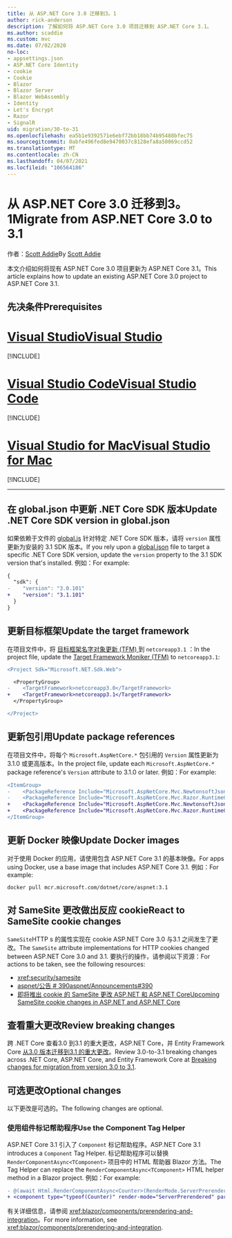 ```yaml
---
title: 从 ASP.NET Core 3.0 迁移到3。1
author: rick-anderson
description: 了解如何将 ASP.NET Core 3.0 项目迁移到 ASP.NET Core 3.1。
ms.author: scaddie
ms.custom: mvc
ms.date: 07/02/2020
no-loc:
- appsettings.json
- ASP.NET Core Identity
- cookie
- Cookie
- Blazor
- Blazor Server
- Blazor WebAssembly
- Identity
- Let's Encrypt
- Razor
- SignalR
uid: migration/30-to-31
ms.openlocfilehash: ea5b1e9392571e6ebf72bb18bb74b95488bfec75
ms.sourcegitcommit: 0abfe496fed8e9470037c8128efa8a50069ccd52
ms.translationtype: MT
ms.contentlocale: zh-CN
ms.lasthandoff: 04/07/2021
ms.locfileid: "106564186"
---
```

# <a name="migrate-from-aspnet-core-30-to-31"></a><span data-ttu-id="c2886-103">从 ASP.NET Core 3.0 迁移到3。1</span><span class="sxs-lookup"><span data-stu-id="c2886-103">Migrate from ASP.NET Core 3.0 to 3.1</span></span>

<span data-ttu-id="c2886-104">作者：[Scott Addie](https://github.com/scottaddie)</span><span class="sxs-lookup"><span data-stu-id="c2886-104">By [Scott Addie](https://github.com/scottaddie)</span></span>

<span data-ttu-id="c2886-105">本文介绍如何将现有 ASP.NET Core 3.0 项目更新为 ASP.NET Core 3.1。</span><span class="sxs-lookup"><span data-stu-id="c2886-105">This article explains how to update an existing ASP.NET Core 3.0 project to ASP.NET Core 3.1.</span></span>

## <a name="prerequisites"></a><span data-ttu-id="c2886-106">先决条件</span><span class="sxs-lookup"><span data-stu-id="c2886-106">Prerequisites</span></span>

# <a name="visual-studio"></a>[<span data-ttu-id="c2886-107">Visual Studio</span><span class="sxs-lookup"><span data-stu-id="c2886-107">Visual Studio</span></span>](#tab/visual-studio)

[!INCLUDE[](~/includes/net-core-prereqs-vs-3.1.md)]

# <a name="visual-studio-code"></a>[<span data-ttu-id="c2886-108">Visual Studio Code</span><span class="sxs-lookup"><span data-stu-id="c2886-108">Visual Studio Code</span></span>](#tab/visual-studio-code)

[!INCLUDE[](~/includes/net-core-prereqs-vsc-3.1.md)]

# <a name="visual-studio-for-mac"></a>[<span data-ttu-id="c2886-109">Visual Studio for Mac</span><span class="sxs-lookup"><span data-stu-id="c2886-109">Visual Studio for Mac</span></span>](#tab/visual-studio-mac)

[!INCLUDE[](~/includes/net-core-prereqs-mac-3.1.md)]

---

## <a name="update-net-core-sdk-version-in-globaljson"></a><span data-ttu-id="c2886-110">在 global.json 中更新 .NET Core SDK 版本</span><span class="sxs-lookup"><span data-stu-id="c2886-110">Update .NET Core SDK version in global.json</span></span>

<span data-ttu-id="c2886-111">如果依赖于文件的 [global.js](/dotnet/core/tools/global-json) 针对特定 .NET Core SDK 版本，请将 `version` 属性更新为安装的 3.1 SDK 版本。</span><span class="sxs-lookup"><span data-stu-id="c2886-111">If you rely upon a [global.json](/dotnet/core/tools/global-json) file to target a specific .NET Core SDK version, update the `version` property to the 3.1 SDK version that's installed.</span></span> <span data-ttu-id="c2886-112">例如：</span><span class="sxs-lookup"><span data-stu-id="c2886-112">For example:</span></span>

```diff
{
  "sdk": {
-    "version": "3.0.101"
+    "version": "3.1.101"
  }
}
```

## <a name="update-the-target-framework"></a><span data-ttu-id="c2886-113">更新目标框架</span><span class="sxs-lookup"><span data-stu-id="c2886-113">Update the target framework</span></span>

<span data-ttu-id="c2886-114">在项目文件中，将 [目标框架名字对象更新 (TFM) ](/dotnet/standard/frameworks) 到 `netcoreapp3.1` ：</span><span class="sxs-lookup"><span data-stu-id="c2886-114">In the project file, update the [Target Framework Moniker (TFM)](/dotnet/standard/frameworks) to `netcoreapp3.1`:</span></span>

```diff
<Project Sdk="Microsoft.NET.Sdk.Web">

  <PropertyGroup>
-    <TargetFramework>netcoreapp3.0</TargetFramework>
+    <TargetFramework>netcoreapp3.1</TargetFramework>
  </PropertyGroup>

</Project>
```

## <a name="update-package-references"></a><span data-ttu-id="c2886-115">更新包引用</span><span class="sxs-lookup"><span data-stu-id="c2886-115">Update package references</span></span>

<span data-ttu-id="c2886-116">在项目文件中，将每个 `Microsoft.AspNetCore.*` 包引用的 `Version` 属性更新为3.1.0 或更高版本。</span><span class="sxs-lookup"><span data-stu-id="c2886-116">In the project file, update each `Microsoft.AspNetCore.*` package reference's `Version` attribute to 3.1.0 or later.</span></span> <span data-ttu-id="c2886-117">例如：</span><span class="sxs-lookup"><span data-stu-id="c2886-117">For example:</span></span>

```diff
<ItemGroup>
-    <PackageReference Include="Microsoft.AspNetCore.Mvc.NewtonsoftJson" Version="3.0.0" />
-    <PackageReference Include="Microsoft.AspNetCore.Mvc.Razor.RuntimeCompilation" Version="3.0.0" Condition="'$(Configuration)' == 'Debug'" />
+    <PackageReference Include="Microsoft.AspNetCore.Mvc.NewtonsoftJson" Version="3.1.1" />
+    <PackageReference Include="Microsoft.AspNetCore.Mvc.Razor.RuntimeCompilation" Version="3.1.1" Condition="'$(Configuration)' == 'Debug'" />
</ItemGroup>
```

## <a name="update-docker-images"></a><span data-ttu-id="c2886-118">更新 Docker 映像</span><span class="sxs-lookup"><span data-stu-id="c2886-118">Update Docker images</span></span>

<span data-ttu-id="c2886-119">对于使用 Docker 的应用，请使用包含 ASP.NET Core 3.1 的基本映像。</span><span class="sxs-lookup"><span data-stu-id="c2886-119">For apps using Docker, use a base image that includes ASP.NET Core 3.1.</span></span> <span data-ttu-id="c2886-120">例如：</span><span class="sxs-lookup"><span data-stu-id="c2886-120">For example:</span></span>

```console
docker pull mcr.microsoft.com/dotnet/core/aspnet:3.1
```

## <a name="react-to-samesite-cookie-changes"></a><span data-ttu-id="c2886-121">对 SameSite 更改做出反应 cookie</span><span class="sxs-lookup"><span data-stu-id="c2886-121">React to SameSite cookie changes</span></span>

<span data-ttu-id="c2886-122">`SameSite`HTTP s 的属性实现在 cookie ASP.NET Core 3.0 与3.1 之间发生了更改。</span><span class="sxs-lookup"><span data-stu-id="c2886-122">The `SameSite` attribute implementations for HTTP cookies changed between ASP.NET Core 3.0 and 3.1.</span></span> <span data-ttu-id="c2886-123">要执行的操作，请参阅以下资源：</span><span class="sxs-lookup"><span data-stu-id="c2886-123">For actions to be taken, see the following resources:</span></span>

* <xref:security/samesite>
* [<span data-ttu-id="c2886-124">aspnet/公告 # 390</span><span class="sxs-lookup"><span data-stu-id="c2886-124">aspnet/Announcements#390</span></span>](https://github.com/aspnet/Announcements/issues/390)
* <span data-ttu-id="c2886-125">[即将推出 cookie 的 SameSite 更改 ASP.NET 和 ASP.NET Core](https://devblogs.microsoft.com/aspnet/upcoming-samesite-cookie-changes-in-asp-net-and-asp-net-core/)</span><span class="sxs-lookup"><span data-stu-id="c2886-125">[Upcoming SameSite cookie changes in ASP.NET and ASP.NET Core](https://devblogs.microsoft.com/aspnet/upcoming-samesite-cookie-changes-in-asp-net-and-asp-net-core/)</span></span>

## <a name="review-breaking-changes"></a><span data-ttu-id="c2886-126">查看重大更改</span><span class="sxs-lookup"><span data-stu-id="c2886-126">Review breaking changes</span></span>

<span data-ttu-id="c2886-127">跨 .NET Core 查看3.0 到3.1 的重大更改，ASP.NET Core，并 Entity Framework Core [从3.0 版本迁移到3.1 的重大更改](/dotnet/core/compatibility/3.0-3.1)。</span><span class="sxs-lookup"><span data-stu-id="c2886-127">Review 3.0-to-3.1 breaking changes across .NET Core, ASP.NET Core, and Entity Framework Core at [Breaking changes for migration from version 3.0 to 3.1](/dotnet/core/compatibility/3.0-3.1).</span></span>

## <a name="optional-changes"></a><span data-ttu-id="c2886-128">可选更改</span><span class="sxs-lookup"><span data-stu-id="c2886-128">Optional changes</span></span>

<span data-ttu-id="c2886-129">以下更改是可选的。</span><span class="sxs-lookup"><span data-stu-id="c2886-129">The following changes are optional.</span></span>

### <a name="use-the-component-tag-helper"></a><span data-ttu-id="c2886-130">使用组件标记帮助程序</span><span class="sxs-lookup"><span data-stu-id="c2886-130">Use the Component Tag Helper</span></span>

<span data-ttu-id="c2886-131">ASP.NET Core 3.1 引入了 `Component` 标记帮助程序。</span><span class="sxs-lookup"><span data-stu-id="c2886-131">ASP.NET Core 3.1 introduces a `Component` Tag Helper.</span></span> <span data-ttu-id="c2886-132">标记帮助程序可以替换 `RenderComponentAsync<TComponent>` 项目中的 HTML 帮助器 Blazor 方法。</span><span class="sxs-lookup"><span data-stu-id="c2886-132">The Tag Helper can replace the `RenderComponentAsync<TComponent>` HTML helper method in a Blazor project.</span></span> <span data-ttu-id="c2886-133">例如：</span><span class="sxs-lookup"><span data-stu-id="c2886-133">For example:</span></span>

```diff
- @(await Html.RenderComponentAsync<Counter>(RenderMode.ServerPrerendered, new { IncrementAmount = 10 }))
+ <component type="typeof(Counter)" render-mode="ServerPrerendered" param-IncrementAmount="10" />
```

<span data-ttu-id="c2886-134">有关详细信息，请参阅 <xref:blazor/components/prerendering-and-integration>。</span><span class="sxs-lookup"><span data-stu-id="c2886-134">For more information, see <xref:blazor/components/prerendering-and-integration>.</span></span>
